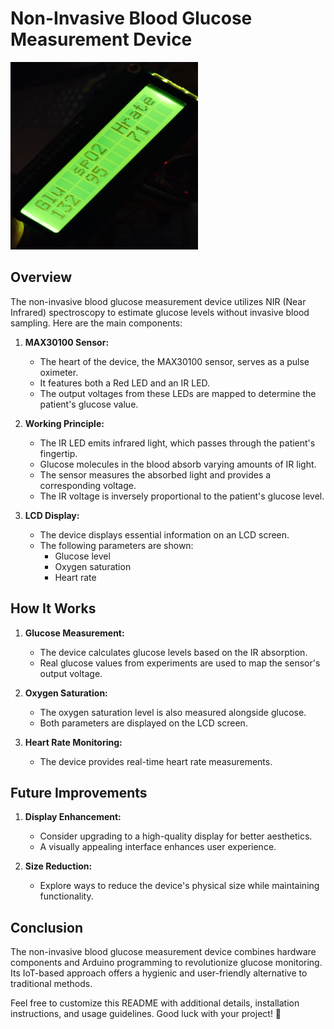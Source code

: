 # Non-Invasive Blood Glucose Measurement Device
<img src="IMG_20240406_144649.jpg" width="300" height="300"/>


## Overview

The non-invasive blood glucose measurement device utilizes NIR (Near Infrared) spectroscopy to estimate glucose levels without invasive blood sampling. Here are the main components:
1. **MAX30100 Sensor:**
   - The heart of the device, the MAX30100 sensor, serves as a pulse oximeter.
   - It features both a Red LED and an IR LED.
   - The output voltages from these LEDs are mapped to determine the patient's glucose value.

2. **Working Principle:**
   - The IR LED emits infrared light, which passes through the patient's fingertip.
   - Glucose molecules in the blood absorb varying amounts of IR light.
   - The sensor measures the absorbed light and provides a corresponding voltage.
   - The IR voltage is inversely proportional to the patient's glucose level.

3. **LCD Display:**
   - The device displays essential information on an LCD screen.
   - The following parameters are shown:
     - Glucose level
     - Oxygen saturation
     - Heart rate

## How It Works

1. **Glucose Measurement:**
   - The device calculates glucose levels based on the IR absorption.
   - Real glucose values from experiments are used to map the sensor's output voltage.

2. **Oxygen Saturation:**
   - The oxygen saturation level is also measured alongside glucose.
   - Both parameters are displayed on the LCD screen.

3. **Heart Rate Monitoring:**
   - The device provides real-time heart rate measurements.

## Future Improvements

1. **Display Enhancement:**
   - Consider upgrading to a high-quality display for better aesthetics.
   - A visually appealing interface enhances user experience.

2. **Size Reduction:**
   - Explore ways to reduce the device's physical size while maintaining functionality.

## Conclusion

The non-invasive blood glucose measurement device combines hardware components and Arduino programming to revolutionize glucose monitoring. Its IoT-based approach offers a hygienic and user-friendly alternative to traditional methods.

Feel free to customize this README with additional details, installation instructions, and usage guidelines. Good luck with your project! 🌟
